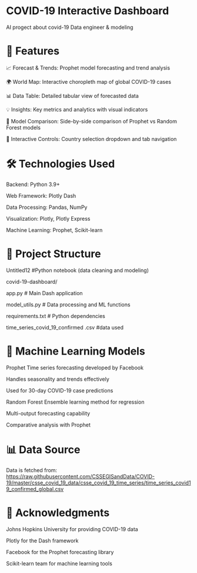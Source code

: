 # COVID-19 Interactive Dashboard 

AI progect about covid-19 Data engineer &amp; modeling


# 🌟 Features
📈 Forecast & Trends: Prophet model forecasting and trend analysis

🌍 World Map: Interactive choropleth map of global COVID-19 cases

📊 Data Table: Detailed tabular view of forecasted data

💡 Insights: Key metrics and analytics with visual indicators

🤖 Model Comparison: Side-by-side comparison of Prophet vs Random Forest models

🎯 Interactive Controls: Country selection dropdown and tab navigation

# 🛠️ Technologies Used
Backend: Python 3.9+

Web Framework: Plotly Dash

Data Processing: Pandas, NumPy

Visualization: Plotly, Plotly Express

Machine Learning: Prophet, Scikit-learn

# 📁 Project Structure
Untitled12             #Python notebook (data cleaning and modeling) 

covid-19-dashboard/

app.py                 # Main Dash application


model_utils.py         # Data processing and ML functions


requirements.txt       # Python dependencies

time_series_covid_19_confirmed .csv  #data used


# 🧠 Machine Learning Models
Prophet
Time series forecasting developed by Facebook

Handles seasonality and trends effectively

Used for 30-day COVID-19 case predictions

Random Forest
Ensemble learning method for regression

Multi-output forecasting capability

Comparative analysis with Prophet

# 📊 Data Source
Data is fetched from:
https://raw.githubusercontent.com/CSSEGISandData/COVID-19/master/csse_covid_19_data/csse_covid_19_time_series/time_series_covid19_confirmed_global.csv

# 🙏 Acknowledgments
Johns Hopkins University for providing COVID-19 data

Plotly for the Dash framework

Facebook for the Prophet forecasting library

Scikit-learn team for machine learning tools
